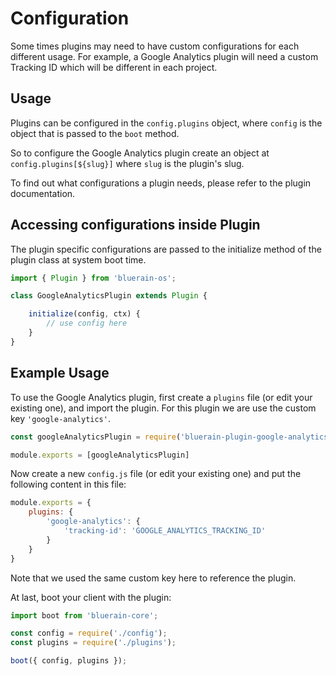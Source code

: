 # Configuration

Some times plugins may need to have custom configurations for each different usage. For example, a Google Analytics plugin will need a custom Tracking ID which will be different in each project.

## Usage
Plugins can be configured in the `config.plugins` object, where `config` is the object that is passed to the `boot` method.

So to configure the Google Analytics plugin create an object at `config.plugins[${slug}]` where `slug` is the plugin's slug. 

To find out what configurations a plugin needs, please refer to the plugin documentation.

## Accessing configurations inside Plugin
The plugin specific configurations are passed to the initialize method of the plugin class at system boot time.

```javascript
import { Plugin } from 'bluerain-os';

class GoogleAnalyticsPlugin extends Plugin {

	initialize(config, ctx) {
		// use config here
	}
}
```

## Example Usage
To use the Google Analytics plugin, first create a `plugins` file (or edit your existing one), and import the plugin. For this plugin we are use the custom key `'google-analytics'`.

```javascript
const googleAnalyticsPlugin = require('bluerain-plugin-google-analytics');

module.exports = [googleAnalyticsPlugin]
```
Now create a new `config.js` file (or edit your existing one) and put the following content in this file:

```javascript
module.exports = {
	plugins: {
		'google-analytics': {
			'tracking-id': 'GOOGLE_ANALYTICS_TRACKING_ID'
		}
	}
}
```
Note that we used the same custom key here to reference the plugin.
 
At last, boot your client with the plugin:

```js
import boot from 'bluerain-core';

const config = require('./config');
const plugins = require('./plugins');

boot({ config, plugins });
```
 